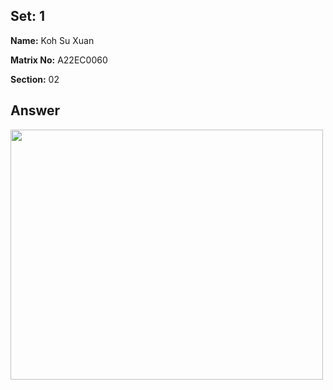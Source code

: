 ## Set: 1

**Name:** Koh Su Xuan

**Matrix No:** A22EC0060

**Section:** 02


## Answer
<img src="https://github.com/drshahizan/software-engineering/assets/128119778/c3721223-c027-4a51-b097-bf47f5eb3ffe" width="500" height="400">
